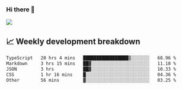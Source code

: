 ### Hi there 👋
<img align="center" src="https://github-readme-stats.vercel.app/api?username=Tumao727&show_icons=true&hide_title=true&theme=dracula" />


## 📈 Weekly development breakdown
<!--START_SECTION:waka-->

```txt
TypeScript   20 hrs 4 mins   █████████████████▒░░░░░░░   68.96 %
Markdown     3 hrs 15 mins   ██▓░░░░░░░░░░░░░░░░░░░░░░   11.18 %
JSON         3 hrs           ██▓░░░░░░░░░░░░░░░░░░░░░░   10.33 %
CSS          1 hr 16 mins    █░░░░░░░░░░░░░░░░░░░░░░░░   04.36 %
Other        56 mins         ▓░░░░░░░░░░░░░░░░░░░░░░░░   03.25 %
```

<!--END_SECTION:waka-->